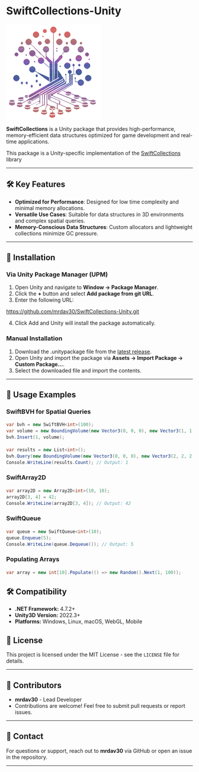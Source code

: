 SwiftCollections-Unity
==============

![SwiftCollections Icon](https://raw.githubusercontent.com/mrdav30/SwiftCollections/main/icon.png)

**SwiftCollections** is a Unity package that provides high-performance, memory-efficient data structures optimized for game development and real-time applications. 

This package is a Unity-specific implementation of the [SwiftCollections](https://github.com/mrdav30/SwiftCollections) library

---

## 🛠️ Key Features

- **Optimized for Performance**: Designed for low time complexity and minimal memory allocations.
- **Versatile Use Cases**: Suitable for data structures in 3D environments and complex spatial queries.
- **Memory-Conscious Data Structures**: Custom allocators and lightweight collections minimize GC pressure.

---

## 🚀 Installation

### Via Unity Package Manager (UPM)

1. Open Unity and navigate to **Window → Package Manager**.
2. Click the **+** button and select **Add package from git URL**.
3. Enter the following URL:

https://github.com/mrdav30/SwiftCollections-Unity.git

4. Click Add and Unity will install the package automatically.

### Manual Installation

1. Download the .unitypackage file from the [latest release](https://github.com/mrdav30/SwiftCollections-Unity/releases).
2. Open Unity and import the package via **Assets → Import Package → Custom Package...**.
3. Select the downloaded file and import the contents.

---

## 📖 Usage Examples

### SwiftBVH for Spatial Queries

```csharp
var bvh = new SwiftBVH<int>(100);
var volume = new BoundingVolume(new Vector3(0, 0, 0), new Vector3(1, 1, 1));
bvh.Insert(1, volume);

var results = new List<int>();
bvh.Query(new BoundingVolume(new Vector3(0, 0, 0), new Vector3(2, 2, 2)), results);
Console.WriteLine(results.Count); // Output: 1
```

### SwiftArray2D

```csharp
var array2D = new Array2D<int>(10, 10);
array2D[3, 4] = 42;
Console.WriteLine(array2D[3, 4]); // Output: 42
```

### SwiftQueue

```csharp
var queue = new SwiftQueue<int>(10);
queue.Enqueue(5);
Console.WriteLine(queue.Dequeue()); // Output: 5
```

### Populating Arrays

```csharp
var array = new int[10].Populate(() => new Random().Next(1, 100));
```

## 🛠️ Compatibility

- **.NET Framework:** 4.7.2+
- **Unity3D Version:** 2022.3+
- **Platforms:** Windows, Linux, macOS, WebGL, Mobile

## 📄 License

This project is licensed under the MIT License - see the `LICENSE` file
for details.

---

## 👥 Contributors

- **mrdav30** - Lead Developer
- Contributions are welcome! Feel free to submit pull requests or report issues.

---

## 📧 Contact

For questions or support, reach out to **mrdav30** via GitHub or open an issue in the repository.

---